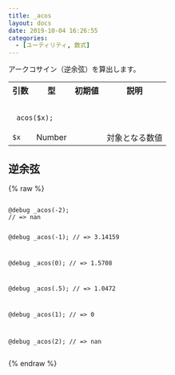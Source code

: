 ```yaml
---
title: _acos
layout: docs
date: 2019-10-04 16:26:55
categories:
  - [ユーティリティ, 数式]
---
```


アークコサイン（逆余弦）を算出します。

<table>
  <tr>
    <th>引数</th>
    <th>型</th>
    <th>初期値</th>
    <th>説明</th>
  </tr>
  <tr>
    <td colspan="4">
      <pre class="language-scss"><code>
_acos($x);
</code></pre>
    </td>
  </tr>
  <tr>
    <td><code>$x</code></td>
    <td>Number</td>
    <td></td>
    <td>対象となる数値</td>
  </tr>
</table>

## 逆余弦

<div class="c demo">
  <div class="code">
    {% raw %}
      <pre class="language-scss"><code>
@debug _acos(-2);
// => nan

@debug _acos(-1);
// => 3.14159

@debug _acos(0);
// => 1.5708

@debug _acos(.5);
// => 1.0472

@debug _acos(1);
// => 0

@debug _acos(2);
// => nan
</code></pre>
    {% endraw %}
  </div>
</div>